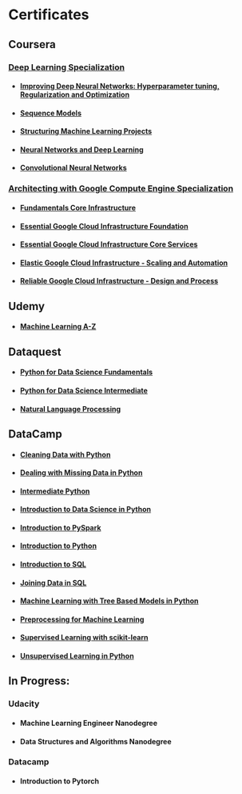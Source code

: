 # Certificates

## Coursera
### [Deep Learning Specialization](https://github.com/KevinThomas441/Data-Science-Projects/blob/master/Certificates/Coursera/Coursera%20-%20Deep%20Learning%20Specialization.pdf)
- #### [Improving Deep Neural Networks: Hyperparameter tuning, Regularization and Optimization](https://github.com/KevinThomas441/Data-Science-Projects/blob/master/Certificates/Coursera/Coursera%20-%20Improving%20Deep%20Neural%20Networks%20Hyperparameter%20tuning%2C%20Regularization%20and%20Optimization.pdf)
- #### [Sequence Models](https://github.com/KevinThomas441/Data-Science-Projects/blob/master/Certificates/Coursera/Coursera%20-%20Sequence%20Models.pdf)
- #### [Structuring Machine Learning Projects](https://github.com/KevinThomas441/Data-Science-Projects/blob/master/Certificates/Coursera/Coursera%20-%20Structuring%20Machine%20Learning%20Projects.pdf)
- #### [Neural Networks and Deep Learning](https://github.com/KevinThomas441/Data-Science-Projects/blob/master/Certificates/Coursera/Coursera%20-%20Neural%20Networks%20and%20Deep%20Learning.pdf)
- #### [Convolutional Neural Networks](https://github.com/KevinThomas441/Data-Science-Projects/blob/master/Certificates/Coursera/Coursera%20-%20Convolutional%20Neural%20Networks.pdf)

### [Architecting with Google Compute Engine Specialization](https://github.com/KevinThomas441/Data-Science-Projects/blob/master/Certificates/Coursera/Coursera%20-%20Architecting%20with%20Google%20Compute%20Engine.pdf)
- #### [Fundamentals Core Infrastructure](https://github.com/KevinThomas441/Data-Science-Projects/blob/master/Certificates/Coursera/Coursera%20-%20Google%20Cloud%20Platform%20-%20Fundamentals%20Core%20Infrastructure.pdf)
- #### [Essential Google Cloud Infrastructure Foundation](https://github.com/KevinThomas441/Data-Science-Projects/blob/master/Certificates/Coursera/Coursera%20-%20Essential%20Google%20Cloud%20Infrastructure%20Foundation.pdf)
- #### [Essential Google Cloud Infrastructure Core Services](https://github.com/KevinThomas441/Data-Science-Projects/blob/master/Certificates/Coursera/Coursera%20-%20Essential%20Google%20Cloud%20Infrastructure%20-%20Core%20Services.pdf)
- #### [Elastic Google Cloud Infrastructure - Scaling and Automation](https://github.com/KevinThomas441/Data-Science-Projects/blob/master/Certificates/Coursera/Coursera%20-%20Elastic%20Google%20Cloud%20Infrastructure%20-%20Scaling%20and%20Automation.pdf)
- #### [Reliable Google Cloud Infrastructure - Design and Process](https://github.com/KevinThomas441/Data-Science-Projects/blob/master/Certificates/Coursera/Coursera%20-%20Reliable%20Google%20Cloud%20Infrastructure%20-%20Design%20and%20Process.pdf)

## Udemy
- #### [Machine Learning A-Z](https://github.com/KevinThomas441/Data-Science-Projects/blob/master/Certificates/Udemy/Udemy%20-%20Machine%20Learning%20A-Z.pdf)

## Dataquest
- #### [Python for Data Science Fundamentals](https://github.com/KevinThomas441/Data-Science-Projects/blob/master/Certificates/Dataquest/Dataquest%20-%20Python%20for%20Data%20Science%20Fundamentals.pdf)
- #### [Python for Data Science Intermediate](https://github.com/KevinThomas441/Data-Science-Projects/blob/master/Certificates/Dataquest/Dataquest%20-%20Python%20for%20Data%20Science%20Intermediate.pdf)
- #### [Natural Language Processing](https://github.com/KevinThomas441/Data-Science-Projects/blob/master/Certificates/Dataquest/Dataquest%20-%20Natural%20Language%20Processing.pdf)

## DataCamp
- #### [Cleaning Data with Python](https://github.com/KevinThomas441/Data-Science-Projects/blob/master/Certificates/Datacamp/Datacamp%20-%20Cleaning%20Data%20with%20Python.pdf)
- #### [Dealing with Missing Data in Python](https://github.com/KevinThomas441/Data-Science-Projects/blob/master/Certificates/Datacamp/Datacamp%20-%20Dealing%20with%20Missing%20Data%20in%20Python.pdf)
- #### [Intermediate Python](https://github.com/KevinThomas441/Data-Science-Projects/blob/master/Certificates/Datacamp/Datacamp%20-%20Intermediate%20Python.pdf)
- #### [Introduction to Data Science in Python](https://github.com/KevinThomas441/Data-Science-Projects/blob/master/Certificates/Datacamp/Datacamp%20-%20Introduction%20to%20Data%20Science%20in%20Python.pdf)
- #### [Introduction to PySpark](https://github.com/KevinThomas441/Data-Science-Projects/blob/master/Certificates/Datacamp/Datacamp%20-%20Introduction%20to%20PySpark.pdf)
- #### [Introduction to Python](https://github.com/KevinThomas441/Data-Science-Projects/blob/master/Certificates/Datacamp/Datacamp%20-%20Introduction%20to%20Python.pdf)
- #### [Introduction to SQL](https://github.com/KevinThomas441/Data-Science-Projects/blob/master/Certificates/Datacamp/Datacamp%20-%20Introduction%20to%20SQL.pdf)
- #### [Joining Data in SQL](https://github.com/KevinThomas441/Data-Science-Projects/blob/master/Certificates/Datacamp/Datacamp%20-%20Joining%20Data%20in%20SQL.pdf)
- #### [Machine Learning with Tree Based Models in Python](https://github.com/KevinThomas441/Data-Science-Projects/blob/master/Certificates/Datacamp/Datacamp%20-%20Machine%20Learning%20with%20Tree%20Based%20Models%20in%20Python.pdf)
- #### [Preprocessing for Machine Learning](https://github.com/KevinThomas441/Data-Science-Projects/blob/master/Certificates/Datacamp/Datacamp%20-%20Preprocessing%20for%20Machine%20Learning.pdf)
- #### [Supervised Learning with scikit-learn](https://github.com/KevinThomas441/Data-Science-Projects/blob/master/Certificates/Datacamp/Datacamp%20-%20Supervised%20Learning%20with%20scikit-learn.pdf)
- #### [Unsupervised Learning in Python](https://github.com/KevinThomas441/Data-Science-Projects/blob/master/Certificates/Datacamp/Datacamp%20-%20Unsupervised%20Learning%20in%20Python.pdf)

## In Progress:

### Udacity
- #### Machine Learning Engineer Nanodegree
- #### Data Structures and Algorithms Nanodegree

### Datacamp
- #### Introduction to Pytorch

